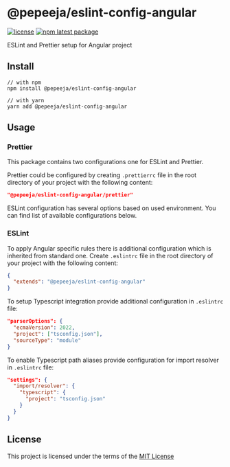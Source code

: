 # @pepeeja/eslint-config-angular


[![license](https://img.shields.io/badge/license-MIT-blue.svg)](https://github.com/pepeeja/eslint-config-angular/blob/main/LICENSE) [![npm latest package](https://img.shields.io/npm/v/@pepeeja/eslint-config-angular/latest.svg)](https://www.npmjs.com/package/@pepeeja/eslint-config-angular) 

ESLint and Prettier setup for Angular project

## Install

```shell
// with npm
npm install @pepeeja/eslint-config-angular

// with yarn
yarn add @pepeeja/eslint-config-angular
```
## Usage

### Prettier

This package contains two configurations one for ESLint and Prettier.

Prettier could be configured by creating `.prettierrc` file in the root directory of your project with the following content:

```json
"@pepeeja/eslint-config-angular/prettier"
```

ESLint configuration has several options based on used environment. You can find list of available configurations below.

### ESLint

To apply Angular specific rules there is additional configuration which is inherited from standard one.
Create `.eslintrc` file in the root directory of your project with the following content:

```json
{
  "extends": "@pepeeja/eslint-config-angular"
}
```

To setup Typescript integration provide additional configuration in `.eslintrc` file:

```json
"parserOptions": {
  "ecmaVersion": 2022,
  "project": ["tsconfig.json"],
  "sourceType": "module"
}
```

To enable Typescript path aliases provide configuration for import resolver in `.eslintrc` file:

```json
"settings": {
  "import/resolver": {
    "typescript": {
      "project": "tsconfig.json"
    }
  }
}
```

## License

This project is licensed under the terms of the [MIT License](LICENSE)